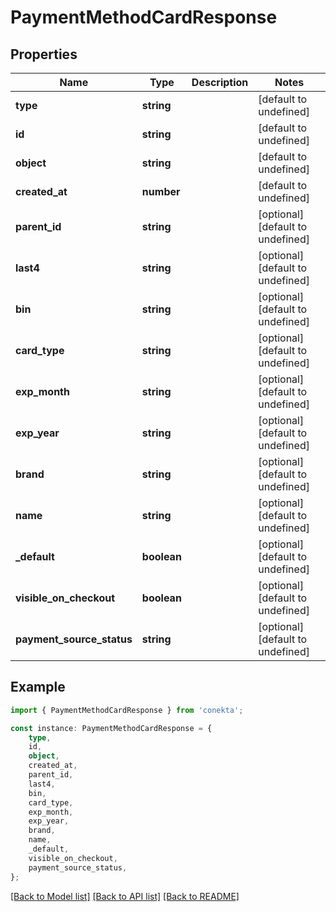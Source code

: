 # PaymentMethodCardResponse


## Properties

Name | Type | Description | Notes
------------ | ------------- | ------------- | -------------
**type** | **string** |  | [default to undefined]
**id** | **string** |  | [default to undefined]
**object** | **string** |  | [default to undefined]
**created_at** | **number** |  | [default to undefined]
**parent_id** | **string** |  | [optional] [default to undefined]
**last4** | **string** |  | [optional] [default to undefined]
**bin** | **string** |  | [optional] [default to undefined]
**card_type** | **string** |  | [optional] [default to undefined]
**exp_month** | **string** |  | [optional] [default to undefined]
**exp_year** | **string** |  | [optional] [default to undefined]
**brand** | **string** |  | [optional] [default to undefined]
**name** | **string** |  | [optional] [default to undefined]
**_default** | **boolean** |  | [optional] [default to undefined]
**visible_on_checkout** | **boolean** |  | [optional] [default to undefined]
**payment_source_status** | **string** |  | [optional] [default to undefined]

## Example

```typescript
import { PaymentMethodCardResponse } from 'conekta';

const instance: PaymentMethodCardResponse = {
    type,
    id,
    object,
    created_at,
    parent_id,
    last4,
    bin,
    card_type,
    exp_month,
    exp_year,
    brand,
    name,
    _default,
    visible_on_checkout,
    payment_source_status,
};
```

[[Back to Model list]](../README.md#documentation-for-models) [[Back to API list]](../README.md#documentation-for-api-endpoints) [[Back to README]](../README.md)
